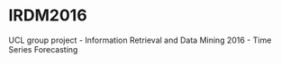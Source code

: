 # IRDM2016
UCL group project - Information Retrieval and Data Mining 2016 - Time Series Forecasting
